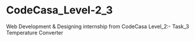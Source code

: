 # CodeCasa_Level-2_3
Web Development & Designing internship from CodeCasa Level_2:- Task_3 Temperature Converter
